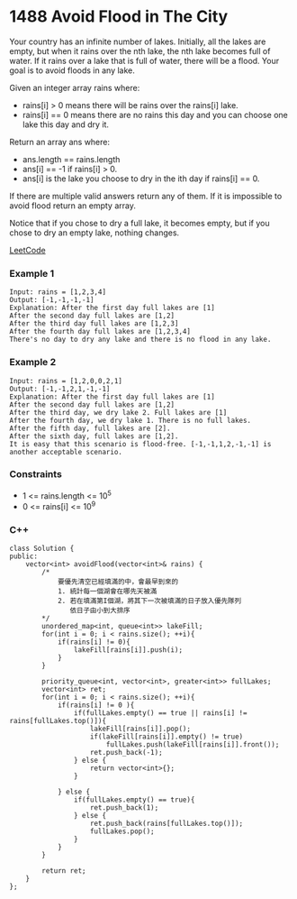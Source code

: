 # 1488 Avoid Flood in The City

Your country has an infinite number of lakes. Initially, all the lakes are empty, but when it rains over the nth lake, the nth lake becomes full of water. If it rains over a lake that is full of water, there will be a flood. Your goal is to avoid floods in any lake.

Given an integer array rains where:

* rains[i] > 0 means there will be rains over the rains[i] lake.
* rains[i] == 0 means there are no rains this day and you can choose one lake this day and dry it.

Return an array ans where:

* ans.length == rains.length
* ans[i] == -1 if rains[i] > 0.
* ans[i] is the lake you choose to dry in the ith day if rains[i] == 0.

If there are multiple valid answers return any of them. If it is impossible to avoid flood return an empty array.

Notice that if you chose to dry a full lake, it becomes empty, but if you chose to dry an empty lake, nothing changes.

[LeetCode](https://leetcode.cn/problems/avoid-flood-in-the-city/)

### Example 1

```
Input: rains = [1,2,3,4]
Output: [-1,-1,-1,-1]
Explanation: After the first day full lakes are [1]
After the second day full lakes are [1,2]
After the third day full lakes are [1,2,3]
After the fourth day full lakes are [1,2,3,4]
There's no day to dry any lake and there is no flood in any lake.
```

### Example 2

```
Input: rains = [1,2,0,0,2,1]
Output: [-1,-1,2,1,-1,-1]
Explanation: After the first day full lakes are [1]
After the second day full lakes are [1,2]
After the third day, we dry lake 2. Full lakes are [1]
After the fourth day, we dry lake 1. There is no full lakes.
After the fifth day, full lakes are [2].
After the sixth day, full lakes are [1,2].
It is easy that this scenario is flood-free. [-1,-1,1,2,-1,-1] is another acceptable scenario.
```

### Constraints

* 1 <= rains.length <= 10<sup>5</sup>
* 0 <= rains[i] <= 10<sup>9</sup>


### C++ 

```
class Solution {
public:
    vector<int> avoidFlood(vector<int>& rains) {
        /*
            要優先清空已經填滿的中，會最早到來的
            1. 統計每一個湖會在哪先天被滿
            2. 若在填滿第I個湖，將其下一次被填滿的日子放入優先隊列
               依日子由小到大排序
        */
        unordered_map<int, queue<int>> lakeFill;
        for(int i = 0; i < rains.size(); ++i){
            if(rains[i] != 0){
                lakeFill[rains[i]].push(i);
            }
        }

        priority_queue<int, vector<int>, greater<int>> fullLakes;
        vector<int> ret;
        for(int i = 0; i < rains.size(); ++i){
            if(rains[i] != 0 ){
                if(fullLakes.empty() == true || rains[i] != rains[fullLakes.top()]){
                    lakeFill[rains[i]].pop();
                    if(lakeFill[rains[i]].empty() != true)
                        fullLakes.push(lakeFill[rains[i]].front());
                    ret.push_back(-1);
                } else {
                    return vector<int>{};
                }
                
            } else {
                if(fullLakes.empty() == true){
                    ret.push_back(1);
                } else {
                    ret.push_back(rains[fullLakes.top()]);
                    fullLakes.pop();
                }
            }
        }

        return ret;
    }
};
```
